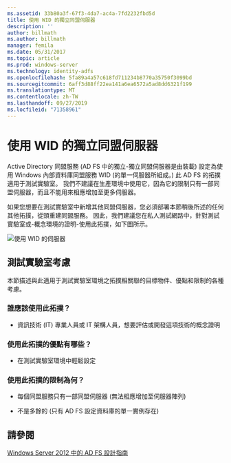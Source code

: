 ```yaml
---
ms.assetid: 33b80a3f-67f3-4da7-ac4a-7fd2232fbd5d
title: 使用 WID 的獨立同盟伺服器
description: ''
author: billmath
ms.author: billmath
manager: femila
ms.date: 05/31/2017
ms.topic: article
ms.prod: windows-server
ms.technology: identity-adfs
ms.openlocfilehash: 5fa89a4a57c618fd711234b8770a35750f3099bd
ms.sourcegitcommit: 6aff3d88ff22ea141a6ea6572a5ad8dd6321f199
ms.translationtype: MT
ms.contentlocale: zh-TW
ms.lasthandoff: 09/27/2019
ms.locfileid: "71358961"
---
```

# <a name="stand-alone-federation-server-using-wid"></a>使用 WID 的獨立同盟伺服器

Active Directory 同盟服務 \(AD FS 中的獨立\-獨立同盟伺服器是由裝載\) 設定為使用 Windows 內部資料庫同盟服務 WID \(的單一伺服器所組成。\) 此 AD FS 的拓撲適用于測試實驗室。 我們不建議在生產環境中使用它，因為它的限制只有一部同盟伺服器，而且不能用來相應增加至更多伺服器。  
  
如果您想要在測試實驗室中新增其他同盟伺服器，您必須部署本節稍後所述的任何其他拓撲，從頭重建同盟服務。 因此，我們建議您在私人測試網路中，針對測試實驗室或\-概念環境的證明\-使用此拓撲，如下圖所示。  
  
![使用 WID 的伺服器](media/FedServerWID.gif)  
  
## <a name="test-lab-considerations"></a>測試實驗室考慮  
本節描述與此適用于測試實驗室環境之拓撲相關聯的目標物件、優點和限制的各種考慮。  
  
### <a name="who-should-use-this-topology"></a>誰應該使用此拓撲？  
  
-   資訊技術 \(IT\) 專業人員或 IT 架構人員，想要評估或開發這項技術的概念證明  
  
### <a name="what-are-the-benefits-of-using-this-topology"></a>使用此拓撲的優點有哪些？  
  
-   在測試實驗室環境中輕鬆設定  
  
### <a name="what-are-the-limitations-of-using-this-topology"></a>使用此拓撲的限制為何？  
  
-   每個同盟服務只有一部同盟伺服器 \(無法相應增加至伺服器陣列\)  
  
-   不是多餘的 \(只有 AD FS 設定資料庫的單一實例存在\)  
  

## <a name="see-also"></a>請參閱
[Windows Server 2012 中的 AD FS 設計指南](AD-FS-Design-Guide-in-Windows-Server-2012.md)
